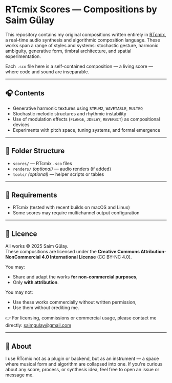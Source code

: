 # RTcmix Scores — Compositions by Saim Gülay

This repository contains my original compositions written entirely in [RTcmix](http://rtcmix.org), a real-time audio synthesis and algorithmic composition language. These works span a range of styles and systems: stochastic gesture, harmonic ambiguity, generative form, timbral architecture, and spatial experimentation.

Each `.sco` file here is a self-contained composition — a living score — where code and sound are inseparable.

---

## 🎧 Contents

- Generative harmonic textures using `STRUM2`, `WAVETABLE`, `MULTEQ`
- Stochastic melodic structures and rhythmic instability
- Use of modulation effects (`FLANGE`, `JDELAY`, `REVERBIT`) as compositional devices
- Experiments with pitch space, tuning systems, and formal emergence

---

## 📁 Folder Structure

- `scores/` — RTcmix `.sco` files
- `renders/` *(optional)* — audio renders (if added)
- `tools/` *(optional)* — helper scripts or tables

---

## 🔧 Requirements

- RTcmix (tested with recent builds on macOS and Linux)
- Some scores may require multichannel output configuration

---

## 🛑 Licence

All works © 2025 Saim Gülay.  
These compositions are licensed under the **Creative Commons Attribution-NonCommercial 4.0 International License** (CC BY-NC 4.0).

You may:
- Share and adapt the works **for non-commercial purposes**,  
- Only **with attribution**.

You may not:
- Use these works commercially without written permission,  
- Use them without crediting me.

👉 For licensing, commissions or commercial usage, please contact me directly: [saimgulay@gmail.com](mailto:saimgulay@gmail.com)

---

## 🧠 About

I use RTcmix not as a plugin or backend, but as an instrument — a space where musical form and algorithm are collapsed into one. If you're curious about any score, process, or synthesis idea, feel free to open an issue or message me.

